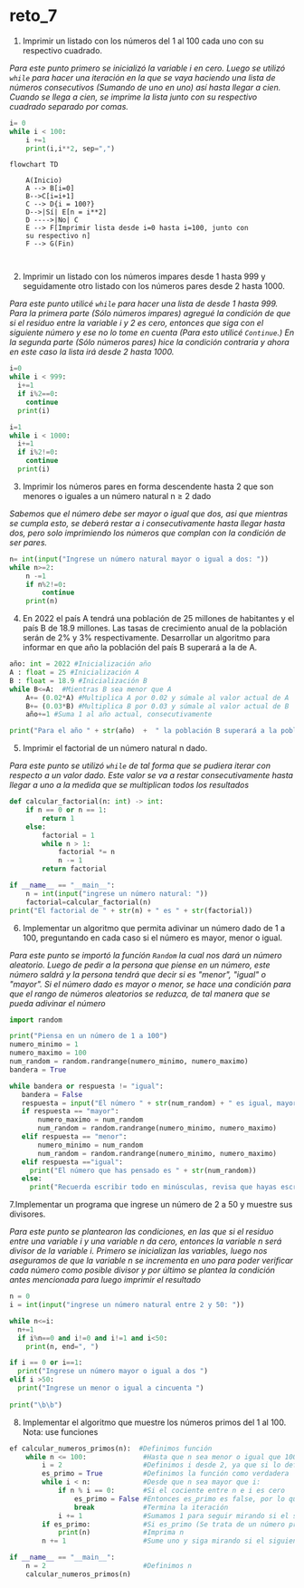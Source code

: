 # reto_7

1. Imprimir un listado con los números del 1 al 100 cada uno con su respectivo cuadrado.

*Para este punto primero se inicializó la variable i en cero. Luego se utilizó ```while``` para hacer una iteración en la que se vaya haciendo una lista de números consecutivos (Sumando de uno en uno) así hasta llegar a cien. Cuando se llega a cien, se imprime la lista junto con su respectivo cuadrado separado por comas.*
```python
i= 0
while i < 100:
    i +=1
    print(i,i**2, sep=",")
```
```mermaid
flowchart TD

    A(Inicio) 
    A --> B[i=0]
    B-->C[i=i+1]
    C --> D{i = 100?}
    D-->|Sí| E[n = i**2] 
    D ---->|No| C
    E --> F[Imprimir lista desde i=0 hasta i=100, junto con 
    su respectivo n]
    F --> G(Fin)
    
    
```
2. Imprimir un listado con los números impares desde 1 hasta 999 y seguidamente otro listado con los números pares desde 2 hasta 1000.

*Para este punto utilicé ```while``` para hacer una lista de desde 1 hasta 999. Para la primera parte (Sólo números impares) agregué la condición de que si el residuo entre la variable i y 2 es cero, entonces que siga con el siguiente número y ese no lo tome en cuenta (Para esto utilicé ```Continue```.) En la segunda parte (Sólo números pares) hice la condición contraria y ahora en este caso la lista irá desde 2 hasta 1000.*

```python
i=0
while i < 999:
  i+=1
  if i%2==0:
    continue
  print(i)

i=1
while i < 1000:
  i+=1
  if i%2!=0:
    continue
  print(i)
```
3. Imprimir los números pares en forma descendente hasta 2 que son menores o iguales a un número natural n ≥ 2 dado

*Sabemos que el número debe ser mayor o igual que dos, asi que mientras se cumpla esto, se deberá restar a i consecutivamente hasta llegar hasta dos, pero solo imprimiendo los números que complan con la condición de ser pares.*
```python
n= int(input("Ingrese un número natural mayor o igual a dos: "))
while n>=2:
    n -=1
    if n%2!=0:
        continue
    print(n)
```
4. En 2022 el país A tendrá una población de 25 millones de habitantes y el país B de 18.9 millones. Las tasas de crecimiento anual de la población serán de 2% y 3% respectivamente. Desarrollar un algoritmo para informar en que año la población del país B superará a la de A.

```python
año: int = 2022 #Inicialización año
A : float = 25 #Inicialización A
B : float = 18.9 #Inicialización B
while B<=A:  #Mientras B sea menor que A 
    A+= (0.02*A) #Multiplica A por 0.02 y súmale al valor actual de A
    B+= (0.03*B) #Multiplica B por 0.03 y súmale al valor actual de B
    año+=1 #Suma 1 al año actual, consecutivamente 

print("Para el año " + str(año)  +  " la población B superará a la población A")
```
5. Imprimir el factorial de un número natural n dado.

*Para este punto se utilizó ```while``` de tal forma que se pudiera iterar con respecto a un valor dado. Este valor se va a restar consecutivamente hasta llegar a uno a la medida que se multiplican todos los resultados*
```python
def calcular_factorial(n: int) -> int:
    if n == 0 or n == 1:
        return 1  
    else:
        factorial = 1
        while n > 1:
            factorial *= n
            n -= 1
        return factorial

if __name__ == "__main__":
    n = int(input("ingrese un número natural: "))
    factorial=calcular_factorial(n)
print("El factorial de " + str(n) + " es " + str(factorial))
 ```
6. Implementar un algoritmo que permita adivinar un número dado de 1 a 100, preguntando en cada caso si el número es mayor, menor o igual.

*Para este punto se importó la función ```Random``` la cual nos dará un número aleatorio. Luego de pedir a la persona que piense en un número, este número saldrá y la persona tendrá que decir si es "menor", "igual" o "mayor". Si el número dado es mayor o menor, se hace una condición para que el rango de números aleatorios se reduzca, de tal manera que se pueda adivinar el número*
 
 ```python
import random

print("Piensa en un número de 1 a 100")
numero_minimo = 1
numero_maximo = 100
num_random = random.randrange(numero_minimo, numero_maximo)
bandera = True

while bandera or respuesta != "igual":
    bandera = False
    respuesta = input("El número " + str(num_random) + " es igual, mayor o menor que el número en el que pensaste. Pon solo la palabra, todo en minúsculas: ")
    if respuesta == "mayor":
        numero_maximo = num_random 
        num_random = random.randrange(numero_minimo, numero_maximo)
    elif respuesta == "menor":
        numero_minimo = num_random 
        num_random = random.randrange(numero_minimo, numero_maximo)
    elif respuesta =="igual":
      print("El número que has pensado es " + str(num_random))
    else:
      print("Recuerda escribir todo en minúsculas, revisa que hayas escrito correctamente la palabra")
 ```
7.Implementar un programa que ingrese un número de 2 a 50 y muestre sus divisores.

*Para este punto se plantearon las condiciones, en las que si el residuo entre una variable i y una variable n da cero, entonces la variable n será divisor de la variable i. Primero se inicializan las variables, luego nos aseguramos de que la variable n se incrementa en uno para poder verificar cada número como posible divisor y por último se plantea la condición antes mencionada para luego imprimir el resultado*
```python
n = 0
i = int(input("ingrese un número natural entre 2 y 50: "))

while n<=i:
  n+=1
  if i%n==0 and i!=0 and i!=1 and i<50:
    print(n, end=", ")

if i == 0 or i==1:
  print("Ingrese un número mayor o igual a dos ")
elif i >50:
  print("Ingrese un menor o igual a cincuenta ")
  
print("\b\b")
```
8. Implementar el algoritmo que muestre los números primos del 1 al 100. Nota: use funciones

```python
ef calcular_numeros_primos(n):  #Definimos función
    while n <= 100:              #Hasta que n sea menor o igual que 100
        i = 2                    #Definimos i desde 2, ya que si lo definimos desde 1 sabemos que no podremos saber si n es un número es primo
        es_primo = True          #Definimos la función como verdadera
        while i < n:             #Desde que n sea mayor que i:
            if n % i == 0:       #Si el cociente entre n e i es cero
                es_primo = False #Entonces es_primo es false, por lo que no se trata de un número primo
                break            #Termina la iteración
            i += 1               #Sumamos 1 para seguir mirando si el siguiente número i cumple con dicha condición
        if es_primo:             #Si es_primo (Se trata de un número primo)
            print(n)             #Imprima n
        n += 1                   #Sume uno y siga mirando si el siguiente número n es primo

if __name__ == "__main__":
    n = 2                        #Definimos n
    calcular_numeros_primos(n)
```

